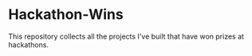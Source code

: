 # Hackathon-Wins
This repository collects all the projects I've built that have won prizes at hackathons. 
